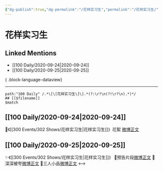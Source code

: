 ```yaml
---
{"dg-publish":true,"dg-permalink":"/花样实习生","permalink":"/花样实习生/","created":"2023-04-08T13:18:49.000+08:00","updated":"2023-04-10T16:44:01.000+08:00"}
---
```


# 花样实习生

## Linked Mentions
- [[100 Daily/2020-09-24\|2020-09-24]]
- [[100 Daily/2020-09-25\|2020-09-25]]

{ .block-language-dataview}

---

```expander
path:"100 Daily" /.*\[\[花样实习生\]\].*(?:\r?\n(?!\r?\n).*)*/
## [[$filename]]
$match
```
## [[100 Daily/2020-09-24\|2020-09-24]]
💫《[[300 Events/302 Shows/花样实习生\|花样实习生]]》花絮 [微博正文](https://m.weibo.cn/6466290670/4552705178344073)
## [[100 Daily/2020-09-25\|2020-09-25]]
✨《[[300 Events/302 Shows/花样实习生\|花样实习生]]》
💫预告片段[微博正文](https://m.weibo.cn/6466290670/4553021046917571)
💫深深被夸[微博正文](https://m.weibo.cn/6466290670/4553168724168127)
💫三人小品[微博正文](https://m.weibo.cn/6466290670/4553170812149705)
<-->